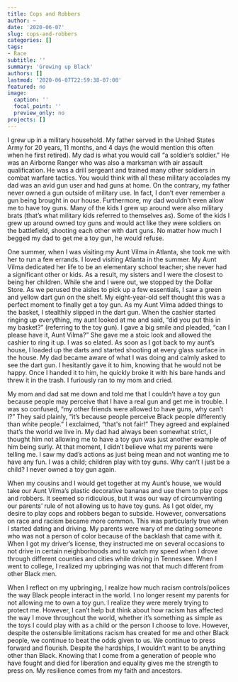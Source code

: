 ```yaml
---
title: Cops and Robbers
author: ~
date: '2020-06-07'
slug: cops-and-robbers
categories: []
tags: 
- Race
subtitle: ''
summary: 'Growing up Black'
authors: []
lastmod: '2020-06-07T22:59:38-07:00'
featured: no
image:
  caption: ''
  focal_point: ''
  preview_only: no
projects: []
---
```

I grew up in a military household. My father served in the United States Army for 20 years, 11 months, and 4 days (he would mention this often when he first retired). My dad is what you would call “a soldier’s soldier.” He was an Airborne Ranger who was also a marksman with air assault qualification. He was a drill sergeant and trained many other soldiers in combat warfare tactics. You would think with all these military accolades my dad was an avid gun user and had guns at home. On the contrary, my father never owned a gun outside of military use. In fact, I don’t ever remember a gun being brought in our house. Furthermore, my dad wouldn’t even allow me to have toy guns. Many of the kids I grew up around were also military brats (that’s what military kids referred to themselves as). Some of the kids I grew up around owned toy guns and would act like they were soldiers on the battlefield, shooting each other with dart guns. No matter how much I begged my dad to get me a toy gun, he would refuse. 

One summer, when I was visiting my Aunt Vilma in Atlanta, she took me with her to run a few errands. I loved visiting Atlanta in the summer. My Aunt Vilma dedicated her life to be an elementary school teacher; she never had a significant other or kids. As a result, my sisters and I were the closest to being her children. While she and I were out, we stopped by the Dollar Store. As we perused the aisles to pick up a few essentials, I saw a green and yellow dart gun on the shelf. My eight-year-old self thought this was a perfect moment to finally get a toy gun. As my Aunt Vilma added things to the basket, I stealthily slipped in the dart gun. When the cashier started ringing up everything, my aunt looked at me and said, “did you put this in my basket?” (referring to the toy gun). I gave a big smile and pleaded, “can I please have it, Aunt Vilma?” She gave me a stoic look and allowed the cashier to ring it up. I was so elated. As soon as I got back to my aunt’s house, I loaded up the darts and started shooting at every glass surface in the house. My dad became aware of what I was doing and calmly asked to see the dart gun. I hesitantly gave it to him, knowing that he would not be happy. Once I handed it to him, he quickly broke it with his bare hands and threw it in the trash. I furiously ran to my mom and cried. 

My mom and dad sat me down and told me that I couldn’t have a toy gun because people may perceive that I have a real gun and get me in trouble. I was so confused, “my other friends were allowed to have guns, why can’t I?” They said plainly, “it’s because people perceive Black people differently than white people.” I exclaimed, “that's not fair!” They agreed and explained that’s the world we live in. My dad had always been somewhat strict, I thought him not allowing me to have a toy gun was just another example of him being surly. At that moment, I didn’t believe what my parents were telling me. I saw my dad’s actions as just being mean and not wanting me to have any fun. I was a child; children play with toy guns. Why can’t I just be a child? I never owned a toy gun again.

When my cousins and I would get together at my Aunt’s house, we would take our Aunt Vilma’s plastic decorative bananas and use them to play cops and robbers. It seemed so ridiculous, but it was our way of circumventing our parents’ rule of not allowing us to have toy guns. As I got older, my desire to play cops and robbers began to subside. However, conversations on race and racism became more common. This was particularly true when I started dating and driving. My parents were wary of me dating someone who was not a person of color because of the backlash that came with it. When I got my driver’s license, they instructed me on several occasions to not drive in certain neighborhoods and to watch my speed when I drove through different counties and cities while driving in Tennessee. When I went to college, I realized my upbringing was not that much different from other Black men.  

When I reflect on my upbringing, I realize how much racism controls/polices the way Black people interact in the world. I no longer resent my parents for not allowing me to own a toy gun. I realize they were merely trying to protect me. However, I can’t help but think about how racism has affected the way I move throughout the world, whether it’s something as simple as the toys I could play with as a child or the person I choose to love. However, despite the ostensible limitations racism has created for me and other Black people, we continue to beat the odds given to us. We continue to press forward and flourish. Despite the hardships, I wouldn’t want to be anything other than Black. Knowing that I come from a generation of people who have fought and died for liberation and equality gives me the strength to press on. My resilience comes from my faith and ancestors. 



